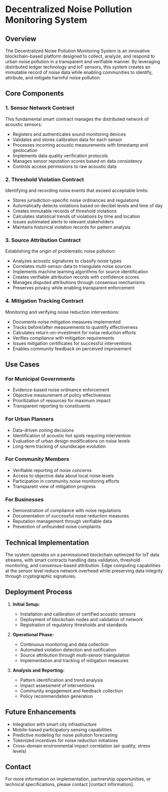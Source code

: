 # Decentralized Noise Pollution Monitoring System

## Overview

The Decentralized Noise Pollution Monitoring System is an innovative blockchain-based platform designed to collect, analyze, and respond to urban noise pollution in a transparent and verifiable manner. By leveraging distributed ledger technology and IoT sensors, this system creates an immutable record of noise data while enabling communities to identify, attribute, and mitigate harmful noise pollution.

## Core Components

### 1. Sensor Network Contract

This fundamental smart contract manages the distributed network of acoustic sensors:
- Registers and authenticates sound monitoring devices
- Validates and stores calibration data for each sensor
- Processes incoming acoustic measurements with timestamp and geolocation
- Implements data quality verification protocols
- Manages sensor reputation scores based on data consistency
- Controls access permissions to raw acoustic data

### 2. Threshold Violation Contract

Identifying and recording noise events that exceed acceptable limits:
- Stores jurisdiction-specific noise ordinances and regulations
- Automatically detects violations based on decibel levels and time of day
- Creates immutable records of threshold violations
- Calculates statistical trends of violations by time and location
- Issues automated alerts to relevant stakeholders
- Maintains historical violation records for pattern analysis

### 3. Source Attribution Contract

Establishing the origin of problematic noise pollution:
- Analyzes acoustic signatures to classify noise types
- Correlates multi-sensor data to triangulate noise sources
- Implements machine learning algorithms for source identification
- Creates verifiable attribution records with confidence scores
- Manages disputed attributions through consensus mechanisms
- Preserves privacy while enabling transparent enforcement

### 4. Mitigation Tracking Contract

Monitoring and verifying noise reduction interventions:
- Documents noise mitigation measures implemented
- Tracks before/after measurements to quantify effectiveness
- Calculates return-on-investment for noise reduction efforts
- Verifies compliance with mitigation requirements
- Issues mitigation certificates for successful interventions
- Enables community feedback on perceived improvement

## Use Cases

### For Municipal Governments
- Evidence-based noise ordinance enforcement
- Objective measurement of policy effectiveness
- Prioritization of resources for maximum impact
- Transparent reporting to constituents

### For Urban Planners
- Data-driven zoning decisions
- Identification of acoustic hot spots requiring intervention
- Evaluation of urban design modifications on noise levels
- Long-term tracking of soundscape evolution

### For Community Members
- Verifiable reporting of noise concerns
- Access to objective data about local noise levels
- Participation in community noise monitoring efforts
- Transparent view of mitigation progress

### For Businesses
- Demonstration of compliance with noise regulations
- Documentation of successful noise reduction measures
- Reputation management through verifiable data
- Prevention of unfounded noise complaints

## Technical Implementation

The system operates on a permissioned blockchain optimized for IoT data streams, with smart contracts handling data validation, threshold monitoring, and consensus-based attribution. Edge computing capabilities at the sensor level reduce network overhead while preserving data integrity through cryptographic signatures.

## Deployment Process

1. **Initial Setup:**
    - Installation and calibration of certified acoustic sensors
    - Deployment of blockchain nodes and validation of network
    - Registration of regulatory thresholds and standards

2. **Operational Phase:**
    - Continuous monitoring and data collection
    - Automated violation detection and notification
    - Source attribution through multi-sensor triangulation
    - Implementation and tracking of mitigation measures

3. **Analysis and Reporting:**
    - Pattern identification and trend analysis
    - Impact assessment of interventions
    - Community engagement and feedback collection
    - Policy recommendation generation

## Future Enhancements

- Integration with smart city infrastructure
- Mobile-based participatory sensing capabilities
- Predictive modeling for noise pollution forecasting
- Tokenized incentives for noise reduction initiatives
- Cross-domain environmental impact correlation (air quality, stress levels)

## Contact

For more information on implementation, partnership opportunities, or technical specifications, please contact [contact information].
